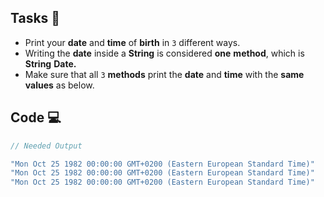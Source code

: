 ## Tasks 🎯

- Print your **date** and **time** of **birth** in `3` different ways.
- Writing the **date** inside a **String** is considered **one** **method**, which is **String** **Date.**
- Make sure that all `3` **methods** print the **date** and **time** with the **same values** as below.

## Code 💻

```js
// Needed Output

"Mon Oct 25 1982 00:00:00 GMT+0200 (Eastern European Standard Time)"
"Mon Oct 25 1982 00:00:00 GMT+0200 (Eastern European Standard Time)"
"Mon Oct 25 1982 00:00:00 GMT+0200 (Eastern European Standard Time)"
```
